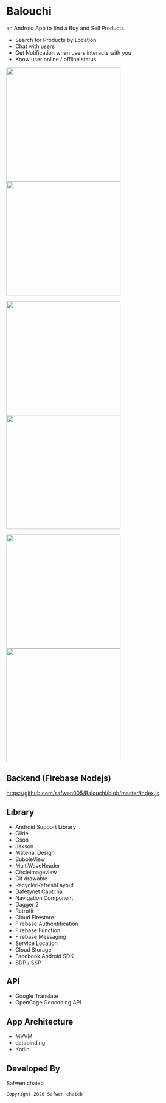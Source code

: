 # Balouchi

an Android App to find a Buy and Sell Products.

- Search for Products by Location
- Chat with users
- Get Notification when users interacts with you
- Know user online / offline status

<img src="https://github.com/safwen005/Balouchi/blob/master/login.png" width="300"> <img src="https://github.com/safwen005/Balouchi/blob/master/Screenshot_20201102-073522.png" width="300">

<img src="https://github.com/safwen005/Balouchi/blob/master/Screenshot_20201102-074031.png" width="300"> <img src="https://github.com/safwen005/Balouchi/blob/master/Screenshot_20201102-074308.png" width="300">


<img src="https://github.com/safwen005/Balouchi/blob/master/Screenshot_20201102-074539.png" width="300"> <img src="https://github.com/safwen005/Balouchi/blob/master/Screenshot_20201102-074329.png" width="300">

## Backend (Firebase Nodejs)

https://github.com/safwen005/Balouchi/blob/master/index.js

## Library

- Android Support Library
- Glide
- Gson
- Jakson
- Material Design
- BubbleView
- MultiWaveHeader
- Circleimageview
- Gif drawable
- RecyclerRefreshLayout
- Dafetynet Captcha
- Navigation Component
- Dagger 2
- Retrofit
- Cloud Firestore
- Firebase Authentification
- Firebase Function
- Firebase Messaging
- Service Location
- Cloud Storage
- Facebook Android SDK
- SDP / SSP

## API

- Google Translate
- OpenCage Geocoding API

## App Architecture

- MVVM
- databinding
- Kotlin

## Developed By

Safwen chaieb
```bash
Copyright 2020 Safwen chaieb

